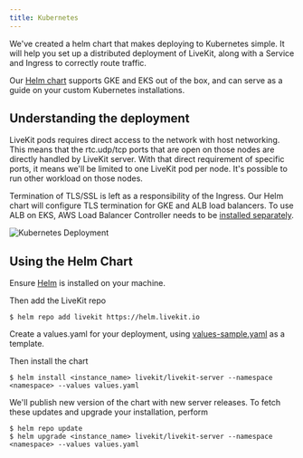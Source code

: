 ```yaml
---
title: Kubernetes
---
```


We've created a helm chart that makes deploying to Kubernetes simple. It will help you set up a distributed deployment of LiveKit, along with a Service and Ingress to correctly route traffic.

Our [Helm chart](https://github.com/livekit/livekit-helm) supports GKE and EKS out of the box, and can serve as a guide on your custom Kubernetes installations.

## Understanding the deployment

LiveKit pods requires direct access to the network with host networking. This means that the rtc.udp/tcp ports that are open on those nodes are directly handled by LiveKit server. With that direct requirement of specific ports, it means we'll be limited to one LiveKit pod per node. It's possible to run other workload on those nodes.

Termination of TLS/SSL is left as a responsibility of the Ingress. Our Helm chart will configure TLS termination for GKE and ALB load balancers. To use ALB on EKS, AWS Load Balancer Controller needs to be [installed separately](https://docs.aws.amazon.com/eks/latest/userguide/aws-load-balancer-controller.html).

![Kubernetes Deployment](/img/deploy/kubernetes.svg)

## Using the Helm Chart

Ensure [Helm](https://helm.sh/docs/intro/install/) is installed on your machine.

Then add the LiveKit repo

```shell
$ helm repo add livekit https://helm.livekit.io
```

Create a values.yaml for your deployment, using [values-sample.yaml](https://github.com/livekit/livekit-helm/blob/master/values-sample.yaml) as a template.

Then install the chart

```shell
$ helm install <instance_name> livekit/livekit-server --namespace <namespace> --values values.yaml
```

We'll publish new version of the chart with new server releases. To fetch these updates and upgrade your installation, perform

```shell
$ helm repo update
$ helm upgrade <instance_name> livekit/livekit-server --namespace <namespace> --values values.yaml
```
